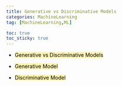 ```yaml
---
title: Generative vs Discriminative Models
categories: MachineLearning
tag: [MachineLearning,ML]

toc: true
toc_sticky: true
---
```


- <mark style='background-color: #fff5b1'> Generative vs Discriminative Models </mark>

- <mark style='background-color: #fff5b1'> Generative Model </mark>

- <mark style='background-color: #fff5b1'> Discriminative Model </mark>
